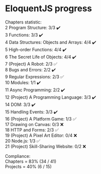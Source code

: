 
# EloquentJS progress

Chapters statistic:  
 2 Program Structure: 3/3 :heavy_check_mark:  
 3 Functions: 3/3 :heavy_check_mark:  
 4 Data Structures: Objects and Arrays: 4/4 :heavy_check_mark:  
 5 High-order Functions: 4/4 :heavy_check_mark:  
 6 The Secret Life of Objects: 4/4 :heavy_check_mark:  
 7 (Project) A Robot: 2/3 :white_check_mark:  
 8 Bugs and Errors: 2/2 :heavy_check_mark:  
 9 Regular Expressions: 2/3 :white_check_mark:  
10 Modules: 1/1 :heavy_check_mark:  
11 Async Programming: 2/2 :heavy_check_mark:  
12 (Project) A Programming Language: 3/3 :heavy_check_mark:  
14 DOM: 3/3 :heavy_check_mark:  
15 Handling Events: 3/3 :heavy_check_mark:  
16 (Project) A Platform Game: 1/3 :white_check_mark:  
17 Drawing on Canvas: 0/3 :x:  
18 HTTP and Forms: 2/3 :white_check_mark:  
19 (Project) A Pixel Art Editor: 0/4 :x:  
20 Node.js: 1/3 :white_check_mark:  
21 (Project) Skill-Sharing Website: 0/2 :x:  
  
Compliance:  
 Chapters = 83% (34 / 41)  
 Projects = 40% (6 / 15)  

